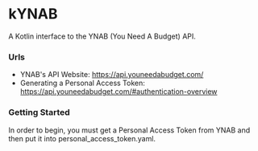 # kYNAB
A Kotlin interface to the YNAB (You Need A Budget) API.

### Urls

* YNAB's API Website: https://api.youneedabudget.com/
* Generating a Personal Access Token: https://api.youneedabudget.com/#authentication-overview

### Getting Started

In order to begin, you must get a Personal Access Token from YNAB and then put it into personal_access_token.yaml.
